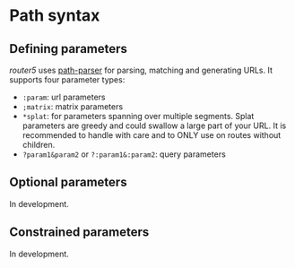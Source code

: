 # Path syntax

## Defining parameters

_router5_ uses [path-parser](https://github.com/troch/path-parser) for parsing, matching and generating URLs. It supports four parameter types:

- `:param`: url parameters
- `;matrix`: matrix parameters
- `*splat`: for parameters spanning over multiple segments. Splat parameters are greedy and could swallow a
large part of your URL. It is recommended to handle with care and to ONLY use on routes without children.
- `?param1&param2` or `?:param1&:param2`: query parameters


## Optional parameters

In development.

## Constrained parameters

In development.
